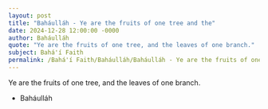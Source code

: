 ```yaml
---
layout: post
title: "Baháulláh - Ye are the fruits of one tree and the"
date: 2024-12-28 12:00:00 -0000
author: Baháulláh
quote: "Ye are the fruits of one tree, and the leaves of one branch."
subject: Bahá'í Faith
permalink: /Bahá'í Faith/Baháulláh/Baháulláh - Ye are the fruits of one tree and the
---
```


Ye are the fruits of one tree, and the leaves of one branch.

- Baháulláh
